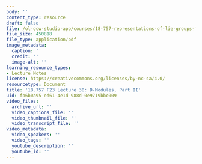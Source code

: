 ```yaml
---
body: ''
content_type: resource
draft: false
file: /ol-ocw-studio-app/courses/18-757-representations-of-lie-groups-fall-2023/mit18_757_f23_lec30.pdf
file_size: 450818
file_type: application/pdf
image_metadata:
  caption: ''
  credit: ''
  image-alt: ''
learning_resource_types:
- Lecture Notes
license: https://creativecommons.org/licenses/by-nc-sa/4.0/
resourcetype: Document
title: '18.757 F23 Lecture 30: D-Modules, Part II'
uid: fb6b0a95-ed61-4e1d-988d-0e9719bbc009
video_files:
  archive_url: ''
  video_captions_file: ''
  video_thumbnail_file: ''
  video_transcript_file: ''
video_metadata:
  video_speakers: ''
  video_tags: ''
  youtube_description: ''
  youtube_id: ''
---
```

